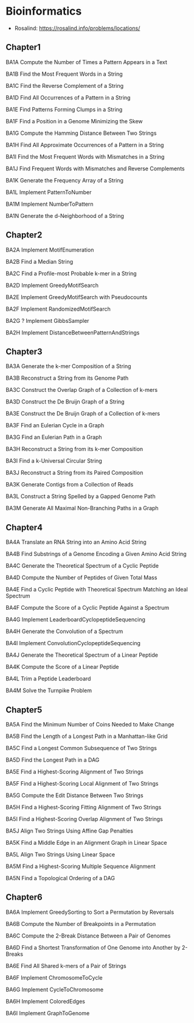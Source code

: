 # Bioinformatics

- Rosalind: https://rosalind.info/problems/locations/

## Chapter1

BA1A	Compute the Number of Times a Pattern Appears in a Text

BA1B	Find the Most Frequent Words in a String

BA1C	Find the Reverse Complement of a String

BA1D	Find All Occurrences of a Pattern in a String

BA1E	Find Patterns Forming Clumps in a String

BA1F	Find a Position in a Genome Minimizing the Skew

BA1G	Compute the Hamming Distance Between Two Strings

BA1H	Find All Approximate Occurrences of a Pattern in a String

BA1I	Find the Most Frequent Words with Mismatches in a String

BA1J	Find Frequent Words with Mismatches and Reverse Complements

BA1K	Generate the Frequency Array of a String

BA1L	Implement PatternToNumber

BA1M	Implement NumberToPattern

BA1N	Generate the d-Neighborhood of a String

## Chapter2

BA2A	Implement MotifEnumeration

BA2B	Find a Median String

BA2C	Find a Profile-most Probable k-mer in a String

BA2D	Implement GreedyMotifSearch

BA2E	Implement GreedyMotifSearch with Pseudocounts

BA2F	Implement RandomizedMotifSearch

BA2G	? Implement GibbsSampler

BA2H	Implement DistanceBetweenPatternAndStrings

## Chapter3

BA3A	Generate the k-mer Composition of a String

BA3B	Reconstruct a String from its Genome Path	

BA3C	Construct the Overlap Graph of a Collection of k-mers

BA3D	Construct the De Bruijn Graph of a String

BA3E	Construct the De Bruijn Graph of a Collection of k-mers

BA3F	Find an Eulerian Cycle in a Graph

BA3G	Find an Eulerian Path in a Graph

BA3H	Reconstruct a String from its k-mer Composition

BA3I	Find a k-Universal Circular String

BA3J	Reconstruct a String from its Paired Composition

BA3K	Generate Contigs from a Collection of Reads

BA3L	Construct a String Spelled by a Gapped Genome Path

BA3M	Generate All Maximal Non-Branching Paths in a Graph

## Chapter4

BA4A	Translate an RNA String into an Amino Acid String

BA4B	Find Substrings of a Genome Encoding a Given Amino Acid String

BA4C	Generate the Theoretical Spectrum of a Cyclic Peptide

BA4D	Compute the Number of Peptides of Given Total Mass

BA4E	Find a Cyclic Peptide with Theoretical Spectrum Matching an Ideal Spectrum

BA4F	Compute the Score of a Cyclic Peptide Against a Spectrum

BA4G	Implement LeaderboardCyclopeptideSequencing	

BA4H	Generate the Convolution of a Spectrum

BA4I	Implement ConvolutionCyclopeptideSequencing

BA4J	Generate the Theoretical Spectrum of a Linear Peptide

BA4K	Compute the Score of a Linear Peptide

BA4L	Trim a Peptide Leaderboard

BA4M	Solve the Turnpike Problem

## Chapter5

BA5A	Find the Minimum Number of Coins Needed to Make Change

BA5B	Find the Length of a Longest Path in a Manhattan-like Grid

BA5C	Find a Longest Common Subsequence of Two Strings

BA5D	Find the Longest Path in a DAG

BA5E	Find a Highest-Scoring Alignment of Two Strings

BA5F	Find a Highest-Scoring Local Alignment of Two Strings

BA5G	Compute the Edit Distance Between Two Strings

BA5H	Find a Highest-Scoring Fitting Alignment of Two Strings

BA5I	Find a Highest-Scoring Overlap Alignment of Two Strings

BA5J	Align Two Strings Using Affine Gap Penalties

BA5K	Find a Middle Edge in an Alignment Graph in Linear Space

BA5L	Align Two Strings Using Linear Space

BA5M	Find a Highest-Scoring Multiple Sequence Alignment

BA5N	Find a Topological Ordering of a DAG

## Chapter6

BA6A	Implement GreedySorting to Sort a Permutation by Reversals

BA6B	Compute the Number of Breakpoints in a Permutation

BA6C	Compute the 2-Break Distance Between a Pair of Genomes

BA6D	Find a Shortest Transformation of One Genome into Another by 2-Breaks

BA6E	Find All Shared k-mers of a Pair of Strings

BA6F	Implement ChromosomeToCycle

BA6G	Implement CycleToChromosome

BA6H	Implement ColoredEdges

BA6I	Implement GraphToGenome
